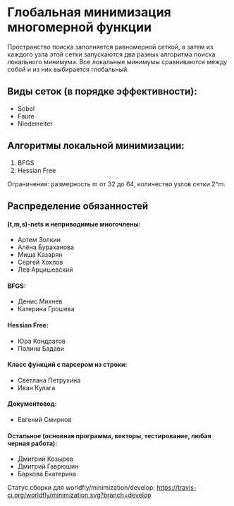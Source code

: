 # Глобальная минимизация многомерной функции

Пространство поиска заполняется равномерной сеткой, а затем из каждого узла этой сетки запускаются два разных алгоритма поиска локального минимума. Все локальные минимумы сравниваются между собой и из них выбирается глобальный.

## Виды сеток (в порядке эффективности):
* Sobol
* Faure
* Niederreiter

## Алгоритмы локальной минимизации:
1. BFGS
2. Hessian Free

Ограничения: размерность m от 32 до 64, количество узлов сетки 2^m.

## Распределение обязанностей

#### (t,m,s)-nets и неприводимые многочлены:
* Артем Золкин
* Алёна Бураханова
* Миша Казарян
* Сергей Хохлов
* Лев Арцишевский

#### BFGS:
* Денис Михнев
* Катерина Грошева

#### Hessian Free:
* Юра Кондратов
* Полина Бадави

#### Класс функций с парсером из строки:
* Светлана Петрухина
* Иван Кулага

#### Документовод:
* Евгений Смирнов
	
#### Остальное (основная программа, векторы, тестирование, любая черная работа):	
* Дмитрий Козырев
* Дмитрий Гаврюшин
* Баркова Екатерина

Статус сборки для worldfly/minimization/develop: https://travis-ci.org/worldfly/minimization.svg?branch=develop
